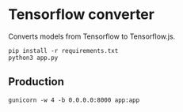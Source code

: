 # Tensorflow converter

Converts models from Tensorflow to Tensorflow.js.

```
pip install -r requirements.txt
python3 app.py
```

## Production

```
gunicorn -w 4 -b 0.0.0.0:8000 app:app
```


